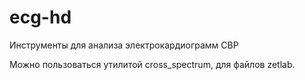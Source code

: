 # ecg-hd
Инструменты для анализа электрокардиограмм СВР

Можно пользоваться утилитой cross_spectrum, для файлов zetlab.




